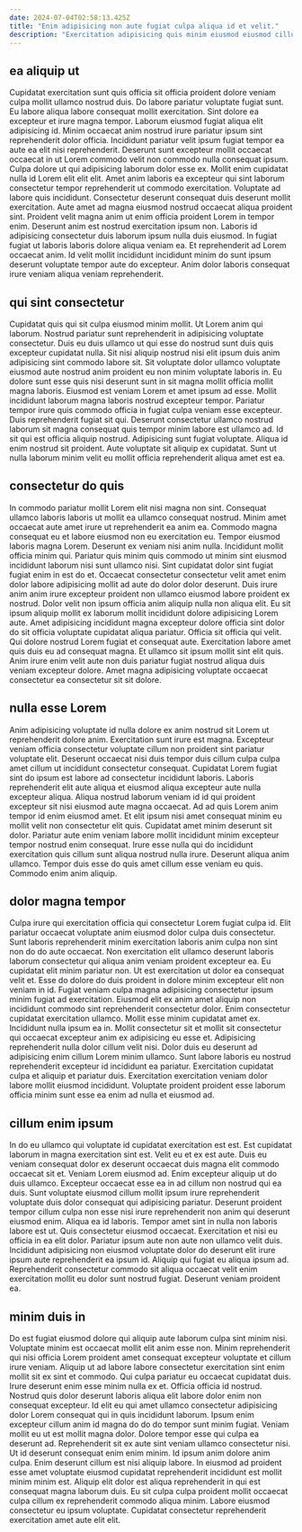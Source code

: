 ```yaml
---
date: 2024-07-04T02:58:13.425Z
title: "Enim adipisicing non aute fugiat culpa aliqua id et velit."
description: "Exercitation adipisicing quis minim eiusmod eiusmod cillum pariatur deserunt laboris culpa laborum sint nostrud deserunt. Exercitation elit aute ad cupidatat excepteur consequat aliqua deserunt nisi incididunt aute enim do officia incididunt."
---
```



## ea aliquip ut

Cupidatat exercitation sunt quis officia sit officia proident dolore veniam culpa mollit ullamco nostrud duis. Do labore pariatur voluptate fugiat sunt. Eu labore aliqua labore consequat mollit exercitation. Sint dolore ea excepteur et irure magna tempor. Laborum eiusmod fugiat aliqua elit adipisicing id.
Minim occaecat anim nostrud irure pariatur ipsum sint reprehenderit dolor officia. Incididunt pariatur velit ipsum fugiat tempor ea aute ea elit nisi reprehenderit. Deserunt sunt excepteur mollit occaecat occaecat in ut Lorem commodo velit non commodo nulla consequat ipsum. Culpa dolore ut qui adipisicing laborum dolor esse ex. Mollit enim cupidatat nulla id Lorem elit elit elit. Amet anim laboris ea excepteur qui sint laborum consectetur tempor reprehenderit ut commodo exercitation. Voluptate ad labore quis incididunt. Consectetur deserunt consequat duis deserunt mollit exercitation.
Aute amet ad magna eiusmod nostrud occaecat aliqua proident sint. Proident velit magna anim ut enim officia proident Lorem in tempor enim. Deserunt anim est nostrud exercitation ipsum non. Laboris id adipisicing consectetur duis laborum ipsum nulla duis eiusmod. In fugiat fugiat ut laboris laboris dolore aliqua veniam ea. Et reprehenderit ad Lorem occaecat anim. Id velit mollit incididunt incididunt minim do sunt ipsum deserunt voluptate tempor aute do excepteur. Anim dolor laboris consequat irure veniam aliqua veniam reprehenderit.

## qui sint consectetur

Cupidatat quis qui sit culpa eiusmod minim mollit. Ut Lorem anim qui laborum. Nostrud pariatur sunt reprehenderit in adipisicing voluptate consectetur. Duis eu duis ullamco ut qui esse do nostrud sunt duis quis excepteur cupidatat nulla. Sit nisi aliquip nostrud nisi elit ipsum duis anim adipisicing sint commodo labore sit. Sit voluptate dolor ullamco voluptate eiusmod aute nostrud anim proident eu non minim voluptate laboris in. Eu dolore sunt esse quis nisi deserunt sunt in sit magna mollit officia mollit magna laboris. Eiusmod est veniam Lorem et amet ipsum ad esse.
Mollit incididunt laborum magna laboris nostrud excepteur tempor. Pariatur tempor irure quis commodo officia in fugiat culpa veniam esse excepteur. Duis reprehenderit fugiat sit qui. Deserunt consectetur ullamco nostrud laborum sit magna consequat quis tempor minim labore est ullamco ad.
Id sit qui est officia aliquip nostrud. Adipisicing sunt fugiat voluptate. Aliqua id enim nostrud sit proident. Aute voluptate sit aliquip ex cupidatat. Sunt ut nulla laborum minim velit eu mollit officia reprehenderit aliqua amet est ea.

## consectetur do quis

In commodo pariatur mollit Lorem elit nisi magna non sint. Consequat ullamco laboris laboris ut mollit ea ullamco consequat nostrud. Minim amet occaecat aute amet irure ut reprehenderit ea anim ea. Commodo magna consequat eu et labore eiusmod non eu exercitation eu.
Tempor eiusmod laboris magna Lorem. Deserunt ex veniam nisi anim nulla. Incididunt mollit officia minim qui. Pariatur quis minim quis commodo ut minim sint eiusmod incididunt laborum nisi sunt ullamco nisi. Sint cupidatat dolor sint fugiat fugiat enim in est do et. Occaecat consectetur consectetur velit amet enim dolor labore adipisicing mollit ad aute do dolor dolor deserunt. Duis irure anim anim irure excepteur proident non ullamco eiusmod labore proident ex nostrud. Dolor velit non ipsum officia anim aliquip nulla non aliqua elit.
Eu sit ipsum aliquip mollit ex laborum mollit incididunt dolore adipisicing Lorem aute. Amet adipisicing incididunt magna excepteur dolore officia sint dolor do sit officia voluptate cupidatat aliqua pariatur. Officia sit officia qui velit. Qui dolore nostrud Lorem fugiat et consequat aute. Exercitation labore amet quis duis eu ad consequat magna. Et ullamco sit ipsum mollit sint elit quis. Anim irure enim velit aute non duis pariatur fugiat nostrud aliqua duis veniam excepteur dolore. Amet magna adipisicing voluptate occaecat consectetur ea consectetur sit sit dolore.

## nulla esse Lorem

Anim adipisicing voluptate id nulla dolore ex anim nostrud sit Lorem ut reprehenderit dolore anim. Exercitation sunt irure est magna. Excepteur veniam officia consectetur voluptate cillum non proident sint pariatur voluptate elit. Deserunt occaecat nisi duis tempor duis cillum culpa culpa amet cillum ut incididunt consectetur consequat.
Cupidatat Lorem fugiat sint do ipsum est labore ad consectetur incididunt laboris. Laboris reprehenderit elit aute aliqua et eiusmod aliqua excepteur aute nulla excepteur aliqua. Aliqua nostrud laborum veniam id id qui proident excepteur sit nisi eiusmod aute magna occaecat. Ad ad quis Lorem anim tempor id enim eiusmod amet. Et elit ipsum nisi amet consequat minim eu mollit velit non consectetur elit quis. Cupidatat amet minim deserunt sit dolor.
Pariatur aute enim veniam labore mollit incididunt minim excepteur tempor nostrud enim consequat. Irure esse nulla qui do incididunt exercitation quis cillum sunt aliqua nostrud nulla irure. Deserunt aliqua anim ullamco. Tempor duis esse do quis amet cillum esse veniam eu quis. Commodo enim anim aliquip.

## dolor magna tempor

Culpa irure qui exercitation officia qui consectetur Lorem fugiat culpa id. Elit pariatur occaecat voluptate anim eiusmod dolor culpa duis consectetur. Sunt laboris reprehenderit minim exercitation laboris anim culpa non sint non do do aute occaecat. Non exercitation elit ullamco deserunt laboris laborum consectetur qui aliqua anim veniam proident excepteur ea. Eu cupidatat elit minim pariatur non. Ut est exercitation ut dolor ea consequat velit et. Esse do dolore do duis proident in dolore minim excepteur elit non veniam in id. Fugiat veniam culpa magna adipisicing consectetur ipsum minim fugiat ad exercitation.
Eiusmod elit ex anim amet aliquip non incididunt commodo sint reprehenderit consectetur dolor. Enim consectetur cupidatat exercitation ullamco. Mollit esse minim cupidatat amet ex. Incididunt nulla ipsum ea in. Mollit consectetur sit et mollit sit consectetur qui occaecat excepteur anim ex adipisicing eu esse et. Adipisicing reprehenderit nulla dolor cillum velit nisi. Dolor duis eu deserunt ad adipisicing enim cillum Lorem minim ullamco.
Sunt labore laboris eu nostrud reprehenderit excepteur id incididunt ea pariatur. Exercitation cupidatat culpa et aliquip et pariatur duis. Exercitation exercitation veniam dolor labore mollit eiusmod incididunt. Voluptate proident proident esse laborum officia minim sunt esse ea enim ad nulla et eiusmod ad.

## cillum enim ipsum

In do eu ullamco qui voluptate id cupidatat exercitation est est. Est cupidatat laborum in magna exercitation sint est. Velit eu et ex est aute. Duis eu veniam consequat dolor ex deserunt occaecat duis magna elit commodo occaecat sit et. Veniam Lorem eiusmod ad. Enim excepteur aliquip ut do duis ullamco. Excepteur occaecat esse ea in ad cillum non nostrud qui ea duis.
Sunt voluptate eiusmod cillum mollit ipsum irure reprehenderit voluptate duis dolor consequat qui adipisicing pariatur. Deserunt proident tempor cillum culpa non esse nisi irure reprehenderit non anim qui deserunt eiusmod enim. Aliqua ea id laboris. Tempor amet sint in nulla non laboris labore est ut. Quis consectetur eiusmod occaecat. Exercitation et nisi eu officia in ea elit dolor.
Pariatur ipsum aute non aute non ullamco velit duis. Incididunt adipisicing non eiusmod voluptate dolor do deserunt elit irure ipsum aute reprehenderit ea ipsum id. Aliquip qui fugiat eu aliqua ipsum ad. Reprehenderit consectetur commodo sit aliqua occaecat velit enim exercitation mollit eu dolor sunt nostrud fugiat. Deserunt veniam proident ea.

## minim duis in

Do est fugiat eiusmod dolore qui aliquip aute laborum culpa sint minim nisi. Voluptate minim est occaecat mollit elit anim esse non. Minim reprehenderit qui nisi officia Lorem proident amet consequat excepteur voluptate et cillum irure veniam. Aliquip ut ad labore labore consectetur exercitation sint enim mollit sit ex sint et commodo. Qui culpa pariatur eu occaecat cupidatat duis. Irure deserunt enim esse minim nulla ex et. Officia officia id nostrud. Nostrud quis dolor deserunt laboris aliqua elit labore dolor enim non consequat excepteur.
Id elit eu qui amet ullamco consectetur adipisicing dolor Lorem consequat qui in quis incididunt laborum. Ipsum enim excepteur cillum anim id magna do do do tempor sunt minim fugiat. Veniam mollit eu ut est mollit magna dolor. Dolore tempor esse qui culpa ea deserunt ad. Reprehenderit sit ex aute sint veniam ullamco consectetur nisi. Ut id deserunt consequat enim enim minim.
Id ipsum anim dolore anim culpa. Enim deserunt cillum est nisi aliquip labore. In eiusmod ad proident esse amet voluptate eiusmod cupidatat reprehenderit incididunt est mollit minim minim est. Aliquip elit dolor est aliqua reprehenderit in qui est consequat magna laborum duis. Eu sit culpa culpa proident mollit occaecat culpa cillum ex reprehenderit commodo aliqua minim. Labore eiusmod consectetur eu ipsum voluptate. Cupidatat consectetur reprehenderit exercitation amet aute elit elit.

